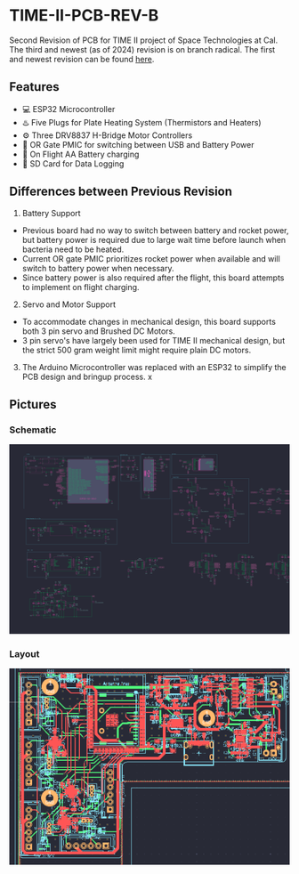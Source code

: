 # TIME-II-PCB-REV-B
Second Revision of PCB for TIME II project of Space Technologies at Cal. The third and newest (as of 2024) revision is on branch radical. The first and newest revision can be found [here](https://oshwlab.com/jbildy_1656/stac-time2).

## Features
- :computer: ESP32 Microcontroller
- :hotsprings: Five Plugs for Plate Heating System (Thermistors and Heaters)
- :gear: Three DRV8837 H-Bridge Motor Controllers
- :electric_plug: OR Gate PMIC for switching between USB and Battery Power
- :battery: On Flight AA Battery charging
- :floppy_disk: SD Card for Data Logging

## Differences between Previous Revision

1. Battery Support 
- Previous board had no way to switch between battery and rocket power, but battery power is required due to large wait time before launch when bacteria need to be heated.
- Current OR gate PMIC prioritizes rocket power when available and will switch to battery power when necessary.
- Since battery power is also required after the flight, this board attempts to implement on flight charging.

2. Servo and Motor Support
- To accommodate changes in mechanical design, this board supports both 3 pin servo and Brushed DC Motors.
- 3 pin servo's have largely been used for TIME II mechanical design, but the strict 500 gram weight limit might require plain DC motors.

3. The Arduino Microcontroller was replaced with an ESP32 to simplify the PCB design and bringup process. x

## Pictures

### Schematic
![schematic](output.svg) 

### Layout
![layout](layout.png)




